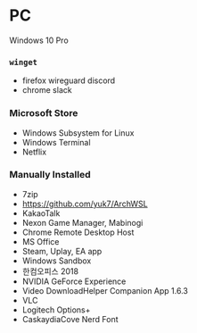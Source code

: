 PC
========
Windows 10 Pro

### `winget`
- firefox wireguard discord
- chrome slack

### Microsoft Store
- Windows Subsystem for Linux
- Windows Terminal
- Netflix

### Manually Installed
- 7zip
- https://github.com/yuk7/ArchWSL
- KakaoTalk
- Nexon Game Manager, Mabinogi
- Chrome Remote Desktop Host
- MS Office
- Steam, Uplay, EA app
- Windows Sandbox
- 한컴오피스 2018
- NVIDIA GeForce Experience
- Video DownloadHelper Companion App 1.6.3
- VLC
- Logitech Options+
- CaskaydiaCove Nerd Font
